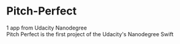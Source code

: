 # Pitch-Perfect
1 app from Udacity Nanodegree <br/>
Pitch Perfect is the first project of the Udacity's Nanodegree Swift
